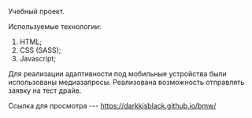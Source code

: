 Учебный проект.


Используемые технологии:
1. HTML;
2. CSS (SASS);
3. Javascript;

Для реализации адаптивности под мобильные устройства были использованы медиазапросы.
Реализована возможность отправлять заявку на тест драйв.

Ссылка для просмотра --- https://darkkisblack.github.io/bmw/
